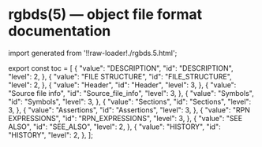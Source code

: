# rgbds(5) — object file format documentation

import generated from '!!raw-loader!./rgbds.5.html';

<div className="manual-text" dangerouslySetInnerHTML={{ __html: generated }} />

export const toc = [
{
	"value": "DESCRIPTION",
	"id": "DESCRIPTION",
	"level": 2,
},
{
	"value": "FILE STRUCTURE",
	"id": "FILE_STRUCTURE",
	"level": 2,
},
{
	"value": "Header",
	"id": "Header",
	"level": 3,
},
{
	"value": "Source file info",
	"id": "Source_file_info",
	"level": 3,
},
{
	"value": "Symbols",
	"id": "Symbols",
	"level": 3,
},
{
	"value": "Sections",
	"id": "Sections",
	"level": 3,
},
{
	"value": "Assertions",
	"id": "Assertions",
	"level": 3,
},
{
	"value": "RPN EXPRESSIONS",
	"id": "RPN_EXPRESSIONS",
	"level": 3,
},
{
	"value": "SEE ALSO",
	"id": "SEE_ALSO",
	"level": 2,
},
{
	"value": "HISTORY",
	"id": "HISTORY",
	"level": 2,
},
];
